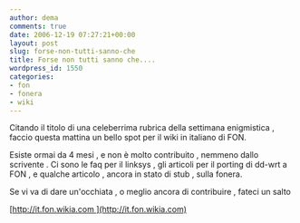 ```yaml
---
author: dema
comments: true
date: 2006-12-19 07:27:21+00:00
layout: post
slug: forse-non-tutti-sanno-che
title: Forse non tutti sanno che....
wordpress_id: 1550
categories:
- fon
- fonera
- wiki
---
```


Citando il titolo di una celeberrima rubrica della settimana enigmistica , faccio questa mattina un bello spot per il wiki in italiano di FON.

Esiste ormai da 4 mesi , e non è molto contribuito , nemmeno dallo scrivente . Ci sono le faq per il linksys , gli articoli per il porting di dd-wrt a FON , e qualche articolo , ancora in stato di stub , sulla fonera.

Se vi va di dare un'occhiata , o meglio ancora di contribuire , fateci un salto

[http://it.fon.wikia.com ](http://it.fon.wikia.com)
